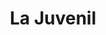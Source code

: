 ---
title: "La Juvenil"
url: /ciudad-autonoma-de-buenos-aires/la-juvenil-jeronimo-salguero/
shop: pasta
---